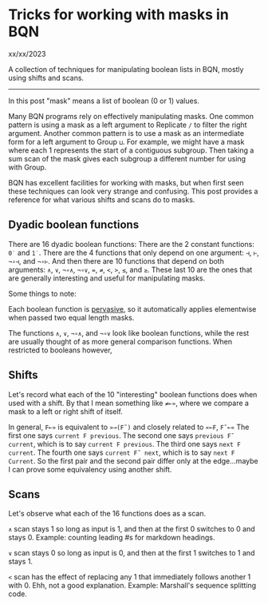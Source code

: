 # Tricks for working with masks in BQN

xx/xx/2023

A collection of techniques for manipulating boolean lists in BQN, mostly using shifts and scans.

---

In this post "mask" means a list of boolean (0 or 1) values.

Many BQN programs rely on effectively manipulating masks.
One common pattern is using a mask as a left argument to Replicate `/` to filter the right argument.
Another common pattern is to use a mask as an intermediate form for a left argument to Group `⊔`.
For example, we might have a mask where each 1 represents the start of a contiguous subgroup.
Then taking a sum scan of the mask gives each subgroup a different number for using with Group.

BQN has excellent facilities for working with masks, but when first seen these techniques can look very strange and confusing.
This post provides a reference for what various shifts and scans do to masks.

## Dyadic boolean functions

There are 16 dyadic boolean functions:
There are the 2 constant functions: `0˙` and `1˙`.
There are the 4 functions that only depend on one argument: `⊣`, `⊢`, `¬∘⊣`, and `¬∘⊢`.
And then there are 10 functions that depend on both arguments: `∧`, `∨`, `¬∘∧`, `¬∘∨`, `=`, `≠`, `<`, `>`, `≤`, and `≥`.
These last 10 are the ones that are generally interesting and useful for manipulating masks.

Some things to note:

Each boolean function is [pervasive](https://mlochbaum.github.io/BQN/doc/arithmetic.html#pervasion), so it automatically applies elementwise when passed two equal length masks.

The functions `∧`, `∨`, `¬∘∧`, and `¬∘∨` look like boolean functions, while the rest are usually thought of as more general comparison functions.
When restricted to booleans however,

## Shifts

Let's record what each of the 10 "interesting" boolean functions does when used with a shift.
By that I mean something like `≠⟜»`, where we compare a mask to a left or right shift of itself.

In general, `F⟜»` is equivalent to `»⊸(F˜)` and closely related to `«⟜F`, `F˜⟜«`
The first one says `current F previous`.
The second one says `previous F˜ current`, which is to say `current F previous`.
The third one says `next F current`.
The fourth one says `current F˜ next`, which is to say `next F Current`.
So the first pair and the second pair differ only at the edge...maybe I can prove some equivalency using another shift.

## Scans

Let's observe what each of the 16 functions does as a scan.

`∧` scan stays 1 so long as input is 1, and then at the first 0 switches to 0 and stays 0.
Example: counting leading #s for markdown headings.

`∨` scan stays 0 so long as input is 0, and then at the first 1 switches to 1 and stays 1.

`<` scan has the effect of replacing any 1 that immediately follows another 1 with 0.
Ehh, not a good explanation.
Example: Marshall's sequence splitting code.